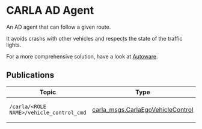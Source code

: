 # CARLA AD Agent

An AD agent that can follow a given route.

It avoids crashs with other vehicles and respects the state of the traffic lights.

For a more comprehensive solution, have a look at [Autoware](https://www.autoware.ai/).

## Publications

| Topic                              | Type                | Description                 |
| ---------------------------------- | ------------------- | --------------------------- |
| `/carla/<ROLE NAME>/vehicle_control_cmd` | [carla_msgs.CarlaEgoVehicleControl](https://github.com/carla-simulator/ros-carla-msgs/tree/master/msg/CarlaEgoVehicleControl.msg) | Vehicle control command |
